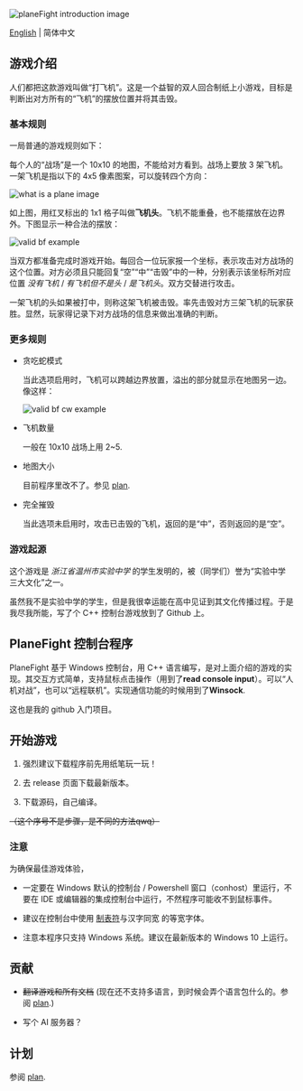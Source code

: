 ![planeFight introduction image](https://i.loli.net/2020/08/29/GsaIE34g5zuV7BX.png)

[English](README.md) | 简体中文

## 游戏介绍

人们都把这款游戏叫做“打飞机”。这是一个益智的双人回合制纸上小游戏，目标是判断出对方所有的“飞机”的摆放位置并将其击毁。

### 基本规则

一局普通的游戏规则如下：

每个人的“战场”是一个 10x10 的地图，不能给对方看到。战场上要放 3 架飞机。一架飞机是指以下的 4x5 像素图案，可以旋转四个方向：

![what is a plane image](https://i.loli.net/2020/08/29/WdzxaIkBpTghqSn.png)

如上图，用红叉标出的 1x1 格子叫做**飞机头**。飞机不能重叠，也不能摆放在边界外。下图显示一种合法的摆放：

![valid bf example](https://i.loli.net/2020/08/29/YMQgi6EomTcNJdx.png)

当双方都准备完成时游戏开始。每回合一位玩家报一个坐标，表示攻击对方战场的这个位置。对方必须且只能回复“空”“中”“击毁”中的一种，分别表示该坐标所对应位置 _没有飞机_ / _有飞机但不是头_ / _是飞机头_。双方交替进行攻击。

一架飞机的头如果被打中，则称这架飞机被击毁。率先击毁对方三架飞机的玩家获胜。显然，玩家得记录下对方战场的信息来做出准确的判断。

### 更多规则

- 贪吃蛇模式

	当此选项启用时，飞机可以跨越边界放置，溢出的部分就显示在地图另一边。像这样：

	![valid bf cw example](https://i.loli.net/2020/08/29/RSfxZ1MNETDyFva.png)

- 飞机数量

	一般在 10x10 战场上用 2~5.

- 地图大小

	目前程序里改不了。参见 [plan](plan.md).

- 完全摧毁

	当此选项未启用时，攻击已击毁的飞机，返回的是“中”，否则返回的是“空”。

### 游戏起源

这个游戏是 _浙江省温州市实验中学_ 的学生发明的，被（同学们）誉为“实验中学三大文化”之一。

虽然我不是实验中学的学生，但是我很幸运能在高中见证到其文化传播过程。于是我尽我所能，写了个 C++ 控制台游戏放到了 Github 上。

## PlaneFight 控制台程序

PlaneFight 基于 Windows 控制台，用 C++ 语言编写，是对上面介绍的游戏的实现。其交互方式简单，支持鼠标点击操作（用到了**read console input**）。可以“人机对战”，也可以“远程联机”。实现通信功能的时候用到了**Winsock**.

这也是我的 github 入门项目。

## 开始游戏

1. 强烈建议下载程序前先用纸笔玩一玩！

1. 去 release 页面下载最新版本。

1. 下载源码，自己编译。

~~（这个序号不是步骤，是不同的方法qwq）~~

### 注意

为确保最佳游戏体验， 

- 一定要在 Windows 默认的控制台 / Powershell 窗口（conhost）里运行，不要在 IDE 或编辑器的集成控制台中运行，不然程序可能收不到鼠标事件。

- 建议在控制台中使用 [制表符](https://unicode-table.com/cn/blocks/box-drawing/)与汉字同宽 的等宽字体。

- 注意本程序只支持 Windows 系统。建议在最新版本的 Windows 10 上运行。

## 贡献

- ~~翻译游戏和所有文档~~ (现在还不支持多语言，到时候会弄个语言包什么的。参阅 [plan](plan.md).)

- 写个 AI 服务器？

## 计划

参阅 [plan](plan.md).